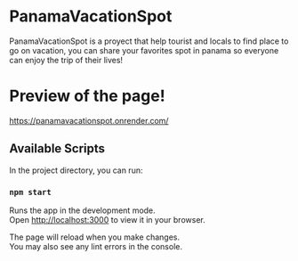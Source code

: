 # PanamaVacationSpot
PanamaVacationSpot is a proyect that help tourist and locals to find place to go on vacation, you can share your favorites spot in panama so everyone can enjoy the trip of their lives!

# Preview of the page!

https://panamavacationspot.onrender.com/

## Available Scripts

In the project directory, you can run:

### `npm start`

Runs the app in the development mode.\
Open [http://localhost:3000](http://localhost:3000) to view it in your browser.

The page will reload when you make changes.\
You may also see any lint errors in the console.
